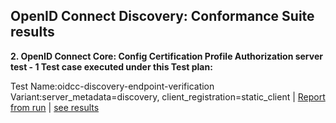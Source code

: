 ## OpenID Connect Discovery: Conformance Suite results

<strong>2. OpenID Connect Core: Config Certification Profile Authorization server test - 1 Test case executed under this Test plan:</strong>

Test Name:oidcc-discovery-endpoint-verification
Variant:server_metadata=discovery, client_registration=static_client | <a id="raw-url" href="reports/test-log-oidcc-discovery-endpoint-verification-lJzzwCW8t1xfDI9.html">Report from run</a> | [see results](reports/test-log-oidcc-discovery-endpoint-verification-lJzzwCW8t1xfDI9.html)
